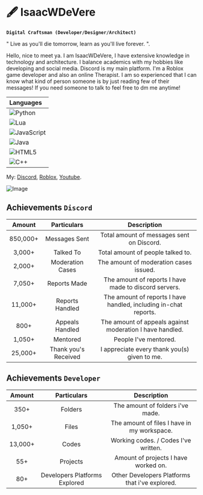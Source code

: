 # 🖋 IsaacWDeVere

**`Digital Craftsman (Developer/Designer/Architect)`**

" Live as you'll die tomorrow,  learn as you'll live forever. ". 

Hello, nice to meet ya.  I am IsaacWDeVere, I have extensive knowledge in technology and architecture. I balance academics with my hobbies like developing and social media. Discord is my main platform. I'm a Roblox game developer and also an online Therapist.  I am so experienced that I can know what kind of person someone is by just reading few of their messages! If you need someone to talk to feel free to dm me anytime!

| Languages  |
| :--        |
| ![Python](https://img.shields.io/badge/python-3670A0?style=for-the-badge&logo=python&logoColor=ffdd54) |
| ![Lua](https://img.shields.io/badge/lua-%232C2D72.svg?style=for-the-badge&logo=lua&logoColor=white) |
| ![JavaScript](https://img.shields.io/badge/javascript-%23323330.svg?style=for-the-badge&logo=javascript&logoColor=%23F7DF1E) |
| ![Java](https://img.shields.io/badge/java-%23ED8B00.svg?style=for-the-badge&logo=openjdk&logoColor=white)  |
| ![HTML5](https://img.shields.io/badge/html5-%23E34F26.svg?style=for-the-badge&logo=html5&logoColor=white) |
| ![C++](https://img.shields.io/badge/c++-%2300599C.svg?style=for-the-badge&logo=c%2B%2B&logoColor=white) |

My: 
[Discord](https://discord.com/users/1233652449365983254/),
[Roblox](https://www.roblox.com/users/2698166225/profile),
[Youtube](https://www.youtube.com/@IsaacWDeVere).

![Image](https://github.com/user-attachments/assets/9bfcd9cd-f4e8-429a-98b0-3e30f2c86179)

## Achievements `Discord`
| Amount  | Particulars | Description |
| :---:         |     :---:      |          :---: |
| 850,000+  | Messages Sent	  | Total amount of messages sent on Discord. |
| 3,000+  | Talked To  | Total amount of people talked to. |
| 2,000+  | Moderation Cases  | The amount of moderation cases issued. |
| 7,050+  | Reports Made | The amount of reports I have made to discord servers. |
| 11,000+ | Reports Handled | The amount of reports I have handled, including in-chat reports. |
| 800+ | Appeals Handled | The amount of appeals against moderation I have handled. |
| 1,050+ | Mentored | People I've mentored. |
| 25,000+ | Thank you's Received | I appreciate every thank you(s) given to me. |

## Achievements `Developer`
| Amount  | Particulars | Description |
| :---:         |     :---:      |          :---: |
| 350+  | Folders  | The amount of folders i've made. |
| 1,050+ | Files | The amount of files I have in my workspace. |
| 13,000+ | Codes | Working codes. / Codes I've written. |
| 55+ | Projects | Amount of projects I have worked on. |
| 80+ | Developers Platforms Explored | Other Developers Platforms that i've explored. |

